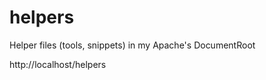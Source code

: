 helpers
=======

Helper files (tools, snippets) in my Apache's DocumentRoot

http://localhost/helpers
